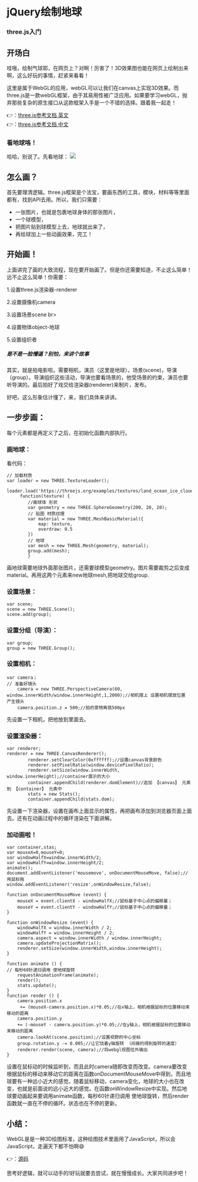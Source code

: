 # jQuery绘制地球

### three.js入门

## 开场白
哇哦，绘制气球耶，在网页上？对啊！厉害了！3D效果图也能在网页上绘制出来啊，这么好玩的事情，赶紧来看看！

这里是属于WebGL的应用，webGL可以让我们在canvas上实现3D效果。而three.js是一款webGL框架，由于其易用性被广泛应用。如果要学习webGL，抛弃那些复杂的原生接口从这款框架入手是一个不错的选择。跟着我一起走！

👉：[three.js参考文档 英文](https://threejs.org/examples/) <br>
👉：[three.js参考文档 中文](http://techbrood.com/threejs/docs/) <br>

### 看地球咯！
哈哈，别说了。先看地球：
![](https://github.com/carolineLH/WebGL/blob/master/GIF1.gif)

## 怎么画？
首先要理清逻辑。three.js框架是个法宝，要画东西的工具，模块，材料等等里面都有，找到API去用。所以，我们只需要：<br>

* 一张图片，也就是包裹地球身体的那张图片，<br>
* 一个球模型，<br>
* 把图片贴到球模型上去，地球就出来了，<br>
* 再给球加上一些动画效果，完工！<br>

## 开始画！
上面讲完了画的大致流程，现在要开始画了。但是你还需要知道，不止这么简单！远不止这么简单！你需要：<br>

1.设置three.js渲染器-renderer <br>

2.设置摄像机camera <br>

3.设置场景scene br>

4.设置物体object-地球 <br>

5.设置组织者 <br>

##### 是不是一脸懵逼？别怕，来讲个故事<br>
其实，就是拍电影啦。需要相机，演员（这里是地球），场景(scene)，导演（group）。导演组织这些活动，导演也要看场景的，他受场景的约束，演员也要听导演的。最后拍好了戏交给渲染器(renderer)来制片，发布。<br>

好吧，这么形象估计懂了，来，我们具体来讲讲。<br>

## 一步步画：
每个元素都是再定义了之后，在初始化函数内部执行。<br>

### 画地球：
看代码：<br>
```
// 加载材质
var loader = new THREE.TextureLoader();
    loader.load('https://threejs.org/examples/textures/land_ocean_ice_cloud_2048.jpg',
     function(texture) {
        //画球体 形状
        var geometry = new THREE.SphereGeometry(200, 20, 20);
        // 贴图 材质纹理
        var material = new THREE.MeshBasicMaterial({
            map: texture,
            overdraw: 0.5
        })
        // 地球
        var mesh = new THREE.Mesh(geometry, material);
        group.add(mesh);
        }
```
画地球需要地球外面那张图片，还需要球模型geometry。图片需要裁剪之后变成material。再用这两个元素来new地球mesh,把地球交给group.

### 设置场景：
```
var scene;
scene = new THREE.Scene();
scene.add(group);
```

### 设置分组（导演）：

```
var group;
group = new THREE.Group();
```

### 设置相机：

```
var camera；
// 准备好镜头
    camera = new THREE.PerspectiveCamera(60, window.innerWidth/window.innerHeight,1,2000);//相机摆上 设置相机摆放位置 产生镜头
    camera.position.z = 500;//拍的景物离我500px
```
先设置一下相机，把他放到里面去。

### 设置渲染器：
```
var renderer;
renderer = new THREE.CanvasRenderer();
        renderer.setClearColor(0xffffff);//设置canvas背景颜色
        renderer.setPixelRatio(window.devicePixelRatio);
        renderer.setSize(window.innerWidth, window.innerHeight);//container展示的大小
        container.appendChild(renderer.domElement)//追加 【canvas】 元素到 【container】 元素中
        stats = new Stats();
        container.appendChild(stats.dom);
```
先设置一下渲染器，设置在画布上面显示的属性，再把画布添加到浏览器页面上面去。还有在动画过程中的循环渲染在下面讲解。

### 加动画啦！
```
var container,stas;
var mouseX=0,mouseY=0;
var windowHalfX=window.innerWidth/2;
var windowHalfY=window.innerHeight/2;
animate();
document.addEventListener('mousemove', onDocumentMouseMove, false);//用鼠标拖
window.addEventListener('resize',onWindowResize,false);

function onDocumentMouseMove (event) {
    mouseX = event.clientX - windowHalfX;//鼠标基于中心点的偏移量；
    mouseY = event.clientY - windowHalfY;//鼠标基于中心点的偏移量；
}

function onWindowResize (event) {
    windowHalfX = window.innerWidth / 2;
    windowHalfY = window.innerHeight / 2;
    camera.aspect = window.innerWidth / window.innerHeight;
    camera.updateProjectionMatrix();
    renderer.setSize(window.innerWidth,window.innerHeight);
}

function animate () {
// 每秒60针递归调用 使地球旋转
    requestAnimationFrame(animate);
    render();
    stats.update();
}
function render () {
    camera.position.x
     += (mouseX-camera.position.x)*0.05;//在x轴上，相机根据鼠标的位置移动来移动的距离
    camera.position.y 
    += (-mouseY - camera.position.y)*0.05;//在y轴上，相机根据鼠标的位置移动来移动的距离
    camera.lookAt(scene.position);//设置视野的中心坐标
    group.rotation.y -= 0.005;//让它饶着y轴旋转 （间接的得到旋转的速度）
    renderer.render(scene, camera);//将webgl视图往外输出
}
```
设置在鼠标动的时候监听到，而且此时camera随即改变而改变。camera要改变根据鼠标的移动来移动它的距离在函数onDocumentMouseMove中得到，而且地球要有一种远小近大的感觉。随着鼠标移动，camera变化，地球的大小也在改变，也就是前面说的远小近大的感觉。在函数onWindowResize中实现。然后地球要动画起来要调用animate函数，每秒60针递归调用 使地球旋转，然后render函数就一直在不停的循环。状态也在不停的更新。

## 小结：

WebGL是是一种3D绘图标准，这种绘图技术里面用了JavaScript，所以会JavaScript，走遍天下都不怕啊😄<br>

👉：[源码](https://threejs.org/examples/) <br>

思考好逻辑，就可以动手的!好玩就要去尝试，就在慢慢成长。大家共同进步吧！







